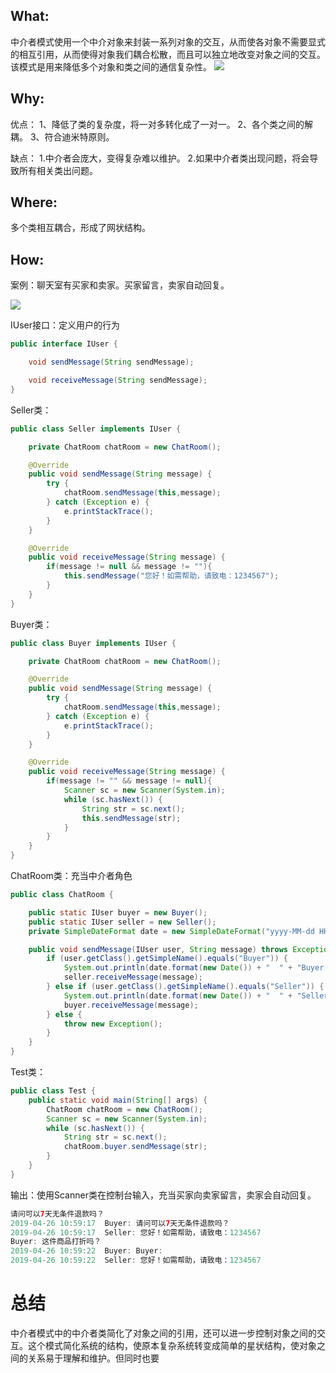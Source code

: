 ## What:
中介者模式使用一个中介对象来封装一系列对象的交互，从而使各对象不需要显式的相互引用，从而使得对象我们耦合松散，而且可以独立地改变对象之间的交互。该模式是用来降低多个对象和类之间的通信复杂性。
![](https://raw.githubusercontent.com/MuggleLee/PicGo/master/%E8%AE%BE%E8%AE%A1%E6%A8%A1%E5%BC%8F/%E4%B8%AD%E4%BB%8B%E8%80%85%E6%A8%A1%E5%BC%8F/mediator.png)

## Why:
优点：
1、降低了类的复杂度，将一对多转化成了一对一。 
2、各个类之间的解耦。 
3、符合迪米特原则。

缺点：
1.中介者会庞大，变得复杂难以维护。
2.如果中介者类出现问题，将会导致所有相关类出问题。

## Where:
多个类相互耦合，形成了网状结构。


## How:

案例：聊天室有买家和卖家。买家留言，卖家自动回复。

![](https://raw.githubusercontent.com/MuggleLee/PicGo/master/%E8%AE%BE%E8%AE%A1%E6%A8%A1%E5%BC%8F/%E4%B8%AD%E4%BB%8B%E8%80%85%E6%A8%A1%E5%BC%8F/MediatorUML.png)

IUser接口：定义用户的行为
```java
public interface IUser {

    void sendMessage(String sendMessage);

    void receiveMessage(String sendMessage);
}

```
Seller类：
```java
public class Seller implements IUser {

    private ChatRoom chatRoom = new ChatRoom();

    @Override
    public void sendMessage(String message) {
        try {
            chatRoom.sendMessage(this,message);
        } catch (Exception e) {
            e.printStackTrace();
        }
    }

    @Override
    public void receiveMessage(String message) {
        if(message != null && message != ""){
            this.sendMessage("您好！如需帮助，请致电：1234567");
        }
    }
}
```


Buyer类：
```java
public class Buyer implements IUser {

    private ChatRoom chatRoom = new ChatRoom();

    @Override
    public void sendMessage(String message) {
        try {
            chatRoom.sendMessage(this,message);
        } catch (Exception e) {
            e.printStackTrace();
        }
    }

    @Override
    public void receiveMessage(String message) {
        if(message != "" && message != null){
            Scanner sc = new Scanner(System.in);
            while (sc.hasNext()) {
                String str = sc.next();
                this.sendMessage(str);
            }
        }
    }
}
```
ChatRoom类：充当中介者角色
```java
public class ChatRoom {

    public static IUser buyer = new Buyer();
    public static IUser seller = new Seller();
    private SimpleDateFormat date = new SimpleDateFormat("yyyy-MM-dd HH:mm:ss");

    public void sendMessage(IUser user, String message) throws Exception {
        if (user.getClass().getSimpleName().equals("Buyer")) {
            System.out.println(date.format(new Date()) + "  " + "Buyer: " + message);
            seller.receiveMessage(message);
        } else if (user.getClass().getSimpleName().equals("Seller")) {
            System.out.println(date.format(new Date()) + "  " + "Seller: " + message);
            buyer.receiveMessage(message);
        } else {
            throw new Exception();
        }
    }
}

```
Test类：
```java
public class Test {
    public static void main(String[] args) {
        ChatRoom chatRoom = new ChatRoom();
        Scanner sc = new Scanner(System.in);
        while (sc.hasNext()) {
            String str = sc.next();
            chatRoom.buyer.sendMessage(str);
        }
    }
}
```
输出：使用Scanner类在控制台输入，充当买家向卖家留言，卖家会自动回复。
```java
请问可以7天无条件退款吗？
2019-04-26 10:59:17  Buyer: 请问可以7天无条件退款吗？
2019-04-26 10:59:17  Seller: 您好！如需帮助，请致电：1234567
Buyer: 这件商品打折吗？
2019-04-26 10:59:22  Buyer: Buyer:
2019-04-26 10:59:22  Seller: 您好！如需帮助，请致电：1234567
```




# 总结

中介者模式中的中介者类简化了对象之间的引用，还可以进一步控制对象之间的交互。这个模式简化系统的结构，使原本复杂系统转变成简单的星状结构，使对象之间的关系易于理解和维护。但同时也要











